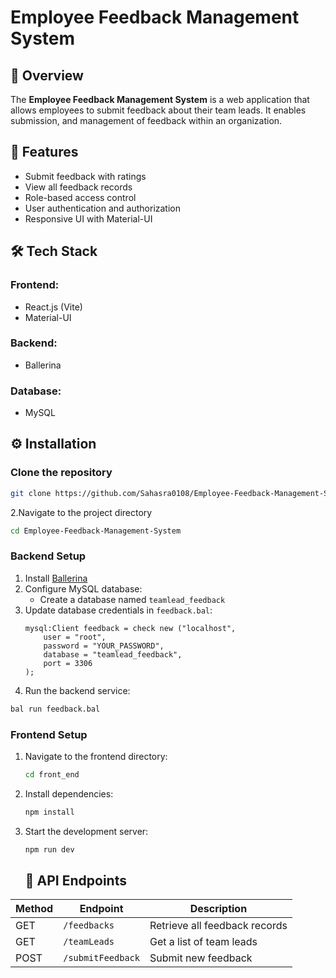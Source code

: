 # Employee Feedback Management System

## 📌 Overview
The **Employee Feedback Management System** is a web application that allows employees to submit feedback about their team leads. It enables submission, and management of feedback within an organization.

## 🚀 Features
- Submit feedback with ratings
- View all feedback records
- Role-based access control
- User authentication and authorization
- Responsive UI with Material-UI

## 🛠️ Tech Stack
### Frontend:
- React.js (Vite)
- Material-UI
 

### Backend:
- Ballerina
### Database:
- MySQL

## ⚙️ Installation
### Clone the repository
 ```bash
git clone https://github.com/Sahasra0108/Employee-Feedback-Management-System.git
   ```
2.Navigate to the project directory
```bash
cd Employee-Feedback-Management-System
```

### Backend Setup
1. Install [Ballerina](https://ballerina.io/downloads/)
2. Configure MySQL database:
   - Create a database named `teamlead_feedback`
3. Update database credentials in `feedback.bal`:
   ```ballerina
   mysql:Client feedback = check new ("localhost",
       user = "root",
       password = "YOUR_PASSWORD",
       database = "teamlead_feedback",
       port = 3306
   );
   ```
 4. Run the backend service:
   ```bash
   bal run feedback.bal
   ```

### Frontend Setup
1. Navigate to the frontend directory:
   ```bash
   cd front_end
   ```
2. Install dependencies:
   ```bash
   npm install
   ```
3. Start the development server:
   ```bash
   npm run dev
   ```

   ## 🔗 API Endpoints
| Method | Endpoint        | Description |
|--------|----------------|-------------|
| GET    | `/feedbacks`    | Retrieve all feedback records |
| GET    | `/teamLeads`    | Get a list of team leads |
| POST   | `/submitFeedback` | Submit new feedback |
 
